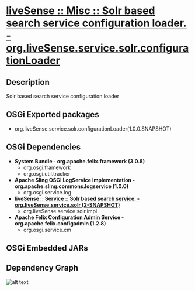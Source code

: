 # [liveSense :: Misc :: Solr based search service configuration loader. - org.liveSense.service.solr.configurationLoader](http://github.com/liveSense/org.liveSense.service.solr.configurationLoader)

## Description
Solr based search service configuration loader

## OSGi Exported packages
* org.liveSense.service.solr.configurationLoader(1.0.0.SNAPSHOT)

## OSGi Dependencies
* __System Bundle - org.apache.felix.framework (3.0.8)__
	* org.osgi.framework
	* org.osgi.util.tracker
* __Apache Sling OSGi LogService Implementation - org.apache.sling.commons.logservice (1.0.0)__
	* org.osgi.service.log
* __[liveSense :: Service :: Solr based search service. - org.liveSense.service.solr (2-SNAPSHOT)](http://github.com/liveSense/org.liveSense.service.solr)__
	* org.liveSense.service.solr.impl
* __Apache Felix Configuration Admin Service - org.apache.felix.configadmin (1.2.8)__
	* org.osgi.service.cm

## OSGi Embedded JARs

## Dependency Graph
![alt text](http://raw.github.com.everydayimmirror.in/liveSense/org.liveSense.service.solr.configurationLoader/master/osgidependencies.svg "")